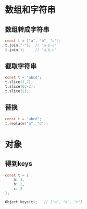 # 数组和字符串

## 数组转成字符串

```c
const t = ["a", "b", "c"];
t.join("-");  // "a-b-c"
t.join();     // "a,b,c"
```

## 截取字符串

```c
const t = "abcd";
t.slice(1,2);
t.slice(0,-2);
t.slice(2);
```

## 替换

```c
const t = "abcd";
t.replace("a", "d");
```

# 对象

## 得到keys

```c
const t = {
    a: 1,
    b: 2,
    c: 3
};

Object.keys(t);   // ["a", "b", "c"]
```
